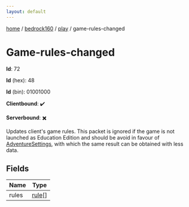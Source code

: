 ```yaml
---
layout: default
---
```


[home](/)  /  [bedrock160](/protocol/bedrock160)  /  [play](/protocol/bedrock160/play)  /  game-rules-changed

# Game-rules-changed

**Id**: 72

**Id** (hex): 48

**Id** (bin): 01001000

**Clientbound**: ✔️

**Serverbound**: ✖️

Updates client's game rules. This packet is ignored if the game is not launched as Education Edition and should be avoid in favour of [AdventureSettings](#play_adventure-settings), with which the same result can be obtained with less data.

## Fields

Name | Type
---|---
rules | [rule](/protocol/bedrock160/types/rule)[]

